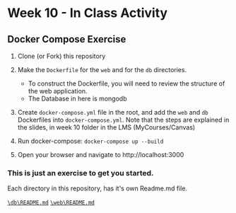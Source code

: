 # Week 10 - In Class Activity 
## Docker Compose Exercise

1. Clone (or Fork) this repository
2. Make the `Dockerfile` for the `web` and for the `db` directories.
    
    * To construct the Dockerfile, you will need to review the structure of the web application.
    * The Database in here is mongodb
3. Create `docker-compose.yml` file in the root, and add the `web` and `db` Dockerfiles into `docker-compose.yml`. Note that the steps are explained in the slides, in week 10 folder in the LMS (MyCourses/Canvas)
4. Run docker-compose: `docker-compose up --build`
5. Open your browser and navigate to http://localhost:3000

### **This is just an exercise to get you started.**


Each directory in this repository, has it's own Readme.md file.

<a href='./db/README.md' >`\db\README.md`</a>
<a href='./web/README.md' >`\web\README.md`</a>
